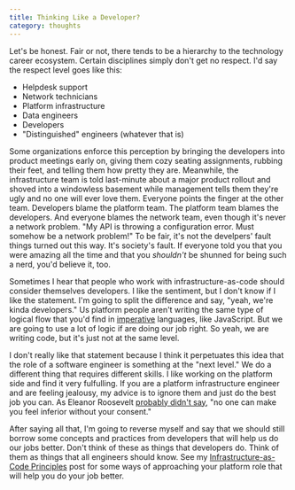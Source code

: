 ```yaml
---
title: Thinking Like a Developer?
category: thoughts
---
```

Let's be honest. Fair or not, there tends to be a hierarchy to the technology career ecosystem. Certain disciplines simply don't get no respect. I'd say the respect level goes like this:

- Helpdesk support
- Network technicians
- Platform infrastructure
- Data engineers
- Developers
- "Distinguished" engineers (whatever that is)

Some organizations enforce this perception by bringing the developers into product meetings early on, giving them cozy seating assignments, rubbing their feet, and telling them how pretty they are. Meanwhile, the infrastructure team is told last-minute about a major product rollout and shoved into a windowless basement while management tells them they're ugly and no one will ever love them. Everyone points the finger at the other team. Developers blame the platform team. The platform team blames the developers. And everyone blames the network team, even though it's never a network problem. "My API is throwing a configuration error. Must somehow be a network problem!" To be fair, it's not the develpers' fault things turned out this way. It's society's fault. If everyone told you that you were amazing all the time and that you *shouldn't* be shunned for being such a nerd, you'd believe it, too.

Sometimes I hear that people who work with infrastructure-as-code should consider themselves developers. I like the sentiment, but I don't know if I like the statement. I'm going to split the difference and say, "yeah, we're kinda developers." Us platform people aren't writing the same type of logical flow that you'd find in [imperative](https://www.linkedin.com/pulse/imperative-vs-declarative-programming-javascript-yehuda-margolis) languages, like JavaScript. But we are going to use a lot of logic if are doing our job right. So yeah, we are writing code, but it's just not at the same level.

I don't really like that statement because I think it perpetuates this idea that the role of a software engineer is something at the "next level." We do a different thing that requires different skills. I like working on the platform side and find it very fulfulling. If you are a platform infrastructure engineer and are feeling jealousy, my advice is to ignore them and just do the best job you can. As Eleanor Roosevelt [probably didn't say](https://quoteinvestigator.com/2012/04/30/no-one-inferior/), "no one can make you feel inferior without your consent."

After saying all that, I'm going to reverse myself and say that we should still borrow some concepts and practices from developers that will help us do our jobs better. Don't think of these as things that developers do. Think of them as things that all engineers should know. See my [Infrastructure-as-Code Principles](/basics/cloud_intro/explainer/iac-principles) post for some ways of approaching your platform role that will help you do your job better.